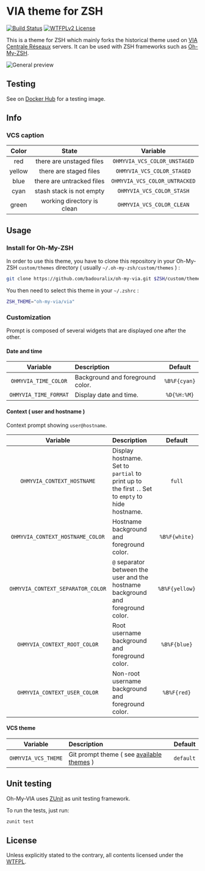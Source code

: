 # VIA theme for ZSH

[![Build Status](https://travis-ci.org/badouralix/oh-my-via.svg?branch=master)](https://travis-ci.org/badouralix/oh-my-via)
[![WTFPLv2 License](https://img.shields.io/badge/license-WTFPLv2-blue.svg)](http://www.wtfpl.net)

This is a theme for ZSH which mainly forks the historical theme used on
[VIA Centrale Réseaux](https://via.ecp.fr/) servers. It can be used with
ZSH frameworks such as [Oh-My-ZSH](https://github.com/robbyrussell/oh-my-zsh).

![General preview](https://cloud.githubusercontent.com/assets/19719047/21297526/3658ab04-c582-11e6-811d-f316d26996b3.png "Oh-My-VIA theme preview")

## Testing

See on [Docker Hub](https://hub.docker.com/r/badouralix/oh-my-via/) for a testing image.

## Info

### VCS caption

| Color  | State                      | Variable                      |
|:------:|:--------------------------:|:-----------------------------:|
| red    | there are unstaged files   | `OHMYVIA_VCS_COLOR_UNSTAGED`  |
| yellow | there are staged files     | `OHMYVIA_VCS_COLOR_STAGED`    |
| blue   | there are untracked files  | `OHMYVIA_VCS_COLOR_UNTRACKED` |
| cyan   | stash stack is not empty   | `OHMYVIA_VCS_COLOR_STASH`     |
| green  | working directory is clean | `OHMYVIA_VCS_COLOR_CLEAN`     |

## Usage

### Install for Oh-My-ZSH

In order to use this theme, you have to clone this repository in your Oh-My-ZSH
`custom/themes` directory ( usually `~/.oh-my-zsh/custom/themes` ) :

```zsh
git clone https://github.com/badouralix/oh-my-via.git $ZSH/custom/themes/oh-my-via
```

You then need to select this theme in your `~/.zshrc` :

```zsh
ZSH_THEME="oh-my-via/via"
```

### Customization

Prompt is composed of several widgets that are displayed one after the other.

#### Date and time

| Variable              | Description                      | Default      |
|:---------------------:|:-------------------------------- |:------------:|
| `OHMYVIA_TIME_COLOR`  | Background and foreground color. | `%B%F{cyan}` |
| `OHMYVIA_TIME_FORMAT` | Display date and time.           | `%D{%H:%M}`  |

#### Context ( user and hostname )

Context prompt showing `user@hostname`.

| Variable                          | Description                                                                                       | Default        |
|:---------------------------------:|:------------------------------------------------------------------------------------------------- |:--------------:|
| `OHMYVIA_CONTEXT_HOSTNAME`        | Display hostname. Set to `partial` to print up to the first `.`. Set to `empty` to hide hostname. | `full`         |
| `OHMYVIA_CONTEXT_HOSTNAME_COLOR`  | Hostname background and foreground color.                                                         | `%B%F{white}`  |
| `OHMYVIA_CONTEXT_SEPARATOR_COLOR` | `@` separator between the user and the hostname background and foreground color.                  | `%B%F{yellow}` |
| `OHMYVIA_CONTEXT_ROOT_COLOR`      | Root username background and foreground color.                                                    | `%B%F{blue}`   |
| `OHMYVIA_CONTEXT_USER_COLOR`      | Non-root username background and foreground color.                                                | `%B%F{red}`    |

#### VCS theme

| Variable             | Description                                                           | Default   |
|:--------------------:|:--------------------------------------------------------------------- |:---------:|
| `OHMYVIA_VCS_THEME`  | Git prompt theme ( see [available themes](functions/vcs_themes.zsh) ) | `default` |

## Unit testing

Oh-My-VIA uses [ZUnit](https://github.com/molovo/zunit) as unit testing framework.

To run the tests, just run:

```zsh
zunit test
```

## License

Unless explicitly stated to the contrary, all contents licensed under the [WTFPL](LICENSE).
